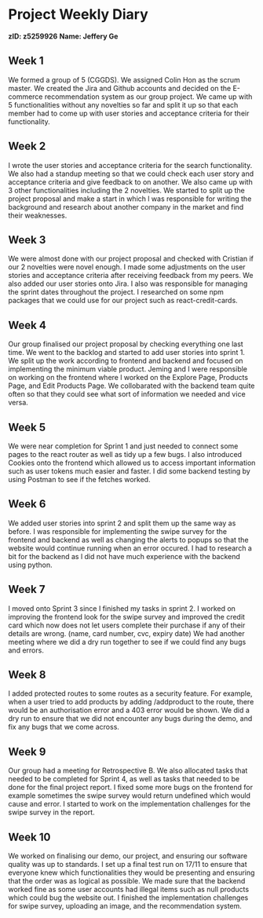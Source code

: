 # Project Weekly Diary
**zID: z5259926**
**Name: Jeffery Ge**

## Week 1
We formed a group of 5 (CGGDS). We assigned Colin Hon as the scrum master. We created the Jira and Github accounts and decided on the E-commerce recommendation system as our group project. We came up with 5 functionalities without any novelties so far and split it up so that each member had to come up with user stories and acceptance criteria for their functionality.

## Week 2
I wrote the user stories and acceptance criteria for the search functionality. We also had a standup meeting so that we could check each user story and acceptance criteria and give feedback to on another. We also came up with 3 other functionalities including the 2 novelties. We started to split up the project proposal and make a start in which l was responsible for writing the background and research about another company in the market and find their weaknesses.

## Week 3
We were almost done with our project proposal and checked with Cristian if our 2 novelties were novel enough. I made some adjustments on the user stories and acceptance criteria after receiving feedback from my peers. We also added our user stories onto Jira. I also was responsible for managing the sprint dates throughout the project. I researched on some npm packages that we could use for our project such as react-credit-cards.

## Week 4
Our group finalised our project proposal by checking everything one last time. We went to the backlog and started to add user stories into sprint 1. We split up the work according to frontend and backend and focused on implementing the minimum viable product. Jeming and I were responsible on working on the frontend where l worked on the Explore Page, Products Page, and Edit Products Page. We collobarated with the backend team quite often so that they could see what sort of information we needed and vice versa.

## Week 5
We were near completion for Sprint 1 and just needed to connect some pages to the react router as well as tidy up a few bugs. I also introduced Cookies onto the frontend which allowed us to access important information such as user tokens much easier and faster. I did some backend testing by using Postman to see if the fetches worked. 

## Week 6
We added user stories into sprint 2 and split them up the same way as before. I was responsible for implementing the swipe survey for the frontend and backend as well as changing the alerts to popups so that the website would continue running when an error occured. I had to research a bit for the backend as l did not have much experience with the backend using python.

## Week 7
I moved onto Sprint 3 since I finished my tasks in sprint 2. I worked on improving the frontend look for the swipe survey and improved the credit card which now does not let users complete their purchase if any of their details are wrong. (name, card number, cvc, expiry date) We had another meeting where we did a dry run together to see if we could find any bugs and errors.

## Week 8
I added protected routes to some routes as a security feature. For example, when a user tried to add products by adding /addproduct to the route, there would be an authorisation error and a 403 error would be shown. We did a dry run to ensure that we did not encounter any bugs during the demo, and fix any bugs that we come across.

## Week 9
Our group had a meeting for Retrospective B. We also allocated tasks that needed to be completed for Sprint 4, as well as tasks
that needed to be done for the final project report. I fixed some more bugs on the frontend for example sometimes the swipe survey would return undefined which would cause and error. I started to work on the implementation challenges for the swipe survey in the report.

## Week 10
We worked on finalising our demo, our project, and ensuring our software quality was up to standards. I set up a final test run on 17/11 to ensure that everyone knew which functionalities they would be presenting and ensuring that the order was as logical as possible. We made sure that the backend worked fine as some user accounts had illegal items such as null products which could bug the website out. I finished the implementation challenges for swipe survey, uploading an image, and the recommendation system.
